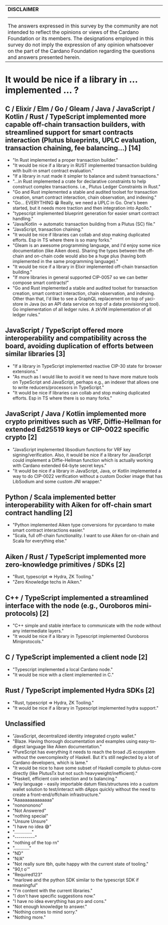<table> <tr> <td>
<strong>DISCLAIMER</strong>
<hr/>
The answers expressed in this survey by the community are not intended to reflect the opinions or views of the Cardano Foundation or its members. The designations employed in this survey do not imply the expression of any opinion whatsoever on the part of the Cardano Foundation regarding the questions and answers presented herein.
</td></tr></table>

# It would be nice if a library in … implemented … ?


## C / Elixir / Elm / Go / Gleam / Java / JavaScript / Kotlin / Rust / TypeScript implemented more capable off-chain transaction builders, with streamlined support for smart contracts interaction (Plutus blueprints, UPLC evaluation, transaction chaining, fee balancing...) [14]

- "In Rust implemented a proper transaction builder."
- "It would be nice if a library in RUST implemented transaction building with built-in smart contract evaluation."
- "If a library in rust made it simpler to balance and submit transactions."
- "...in Rust implemented a crate for declarative constraints to help construct complex transactions. i.e., Plutus Ledger Constraints in Rust."
- "Go and Rust implemented a stable and audited toolset for transaction creation, smart contract interaction, chain observation, and indexing."
- "Go... EVERYTHING :grin: Really, we need a UPLC in Go. One's been started, but it needs more traction and then integration into Apollo."
- "typescript implemented blueprint generation for easier smart contract handling."
- "Java/Kotlin -> automatic transaction building from a Plutus (SC) file."
- "JavaScript, transaction chaining."
- "It would be nice if libraries can collab and stop making duplicated efforts. Esp in TS where there is so many forks."
- "Gleam is an awesome programming language, and I'd enjoy some nice documentation (like Aiken does). Sharing the types between the off-chain and on-chain code would also be a huge plus (having both implemented in the same programming language)."
- "It would be nice if a library in Elixir implemented off-chain transaction building."
- "If more libraries in general supported CIP-0057 so we can better compose smart contracts!"
- "Go and Rust implemented a stable and audited toolset for transaction creation, smart contract interaction, chain observation, and indexing. Other than that, I'd like to see a GraphQL replacement on top of yaci-store in Java (so an API data service on top of a data provisioning tool). Go implementation of all ledger rules. A zkVM implementation of all ledger rules."

## JavaScript / TypeScript offered more interoperability and compatibility across the board, avoiding duplication of efforts between similar libraries [3]

- "If a library in TypeScript implemented reactive CIP-30 state for browser extensions."
- "As much as I would like to avoid it we need to have more mature tools on TypeScript and JavaScript, perhaps e.g., an indexer that allows one to write reducers/processors in TypeScript."
- "It would be nice if libraries can collab and stop making duplicated efforts. Esp in TS where there is so many forks."

## JavaScript / Java / Kotlin implemented more crypto primitives such as VRF, Diffie-Hellman for extended Ed25519 keys or CIP-0022 specific crypto [2]

- "JavaScript implemented libsodium functions for VRF key signing/verification. Also, it would be nice if a library for JavaScript could implement a Diffie-Hellman function which is actually working with Cardano extended 64-byte secret keys."
- "It would be nice if a library in JavaScript, Java, or Kotlin implemented a way to do CIP-0022 verification without a custom Docker image that has LibSodium and some custom JNI wrapper."

## Python / Scala implemented better interoperability with Aiken for off-chain smart contract handling  [2]

- "Python implemented Aiken type conversions for pycardano to make smart contract interactions easier."
- "Scala, full off-chain functionality. I want to use Aiken for on-chain and Scala for everything else."

## Aiken / Rust / TypeScript implemented more zero-knowledge primitives / SDKs [2]

- "Rust, typescript => Hydra, ZK Tooling."
- "Zero Knowledge techs in Aiken."

## C++ / TypeScript implemented a streamlined interface with the node (e.g., Ouroboros mini-protocols) [2]

- "C++ simple and stable interface to communicate with the node without any intermediate layers."
- "It would be nice if a library in Typescript implemented Ouroboros Miniprotocols."

## C / TypeScript implemented a client node [2]

- "Typescript implemented a local Cardano node."
- "It would be nice with a client implemented in C."

## Rust / TypeScript implemented Hydra SDKs [2]

- "Rust, typescript => Hydra, ZK Tooling."
- "It would be nice if a library in Typescript implemented hydra support."

## Unclassified

- "JavaScript, decentralized identity integrated crypto wallet."
- "Blaze. Having thorough documentation and examples using easy-to-digest language like Aiken documentation."
- "PureScript has everything it needs to reach the broad JS ecosystem without the overcomplexity of Haskell. But it's still neglected by a lot of Cardano developers, which is lame."
- "It would be nice to have some subset of Haskell compile to plutus-core directly (like PlutusTx but not such heavyweight/inefficient)."
- "Haskell, efficient coin selection and tx balancing."
- "Any language - easily importable datum files/structures into a custom wallet solution to test/interact with dApps quickly without the need to create a front-end/offchain infrastructure."
- "Aaaaaaaaaaaaaaa"
- "nonononono"
- "Not Answered"
- "nothing special"
- "Unsure Unsure"
- "I have no idea :sweat_smile:"
- ".............."
- "----------"
- "nothing of the top rn"
- "............"
- "ND"
- "N/A"
- "Not really sure tbh, quite happy with the current state of tooling."
- "90,t o'"
- "Required123"
- "marlowe and the python SDK similar to the typescript SDK if meaningful"
- "I'm content with the current libraries."
- "I don't have specific suggestions now."
- "I have no idea everything has pro and cons."
- "Not enough knowledge to answer."
- "Nothing comes to mind sorry."
- "Nothing more."
